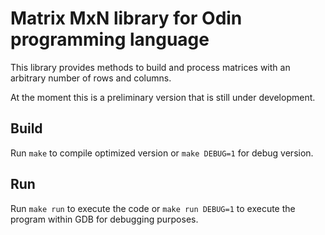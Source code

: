 # Matrix MxN library for Odin programming language

This library provides methods to build and process matrices with an arbitrary number of rows and columns.

At the moment this is a preliminary version that is still under development.

## Build

Run `make` to compile optimized version or `make DEBUG=1` for debug version.

## Run

Run `make run` to execute the code or `make run DEBUG=1` to execute the program within GDB for debugging purposes.
